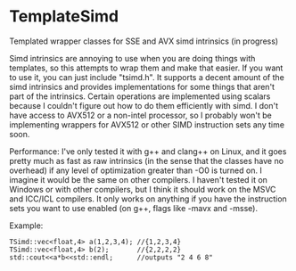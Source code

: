# TemplateSimd
Templated wrapper classes for SSE and AVX simd intrinsics (in progress)

Simd intrinsics are annoying to use when you are doing things with templates, so this attempts to wrap them and make that easier. If you want to use it, you can just include "tsimd.h". It supports a decent amount of the simd intrinsics and provides implementations for some things that aren't part of the intrinsics. Certain operations are implemented using scalars because I couldn't figure out how to do them efficiently with simd. I don't have access to AVX512 or a non-intel processor, so I probably won't be implementing wrappers for AVX512 or other SIMD instruction sets any time soon.

Performance:
I've only tested it with g++ and clang++ on Linux, and it goes pretty much as fast as raw intrinsics (in the sense that the classes have no overhead) if any level of optimization greater than -O0 is turned on. I imagine it would be the same on other compilers. I haven't tested it on Windows or with other compilers, but I think it should work on the MSVC and ICC/ICL compilers. It only works on anything if you have the instruction sets you want to use enabled (on g++, flags like -mavx and -msse).

Example:
```
TSimd::vec<float,4> a(1,2,3,4); //{1,2,3,4}
TSimd::vec<float,4> b(2);       //{2,2,2,2}
std::cout<<a*b<<std::endl;      //outputs "2 4 6 8"
```
